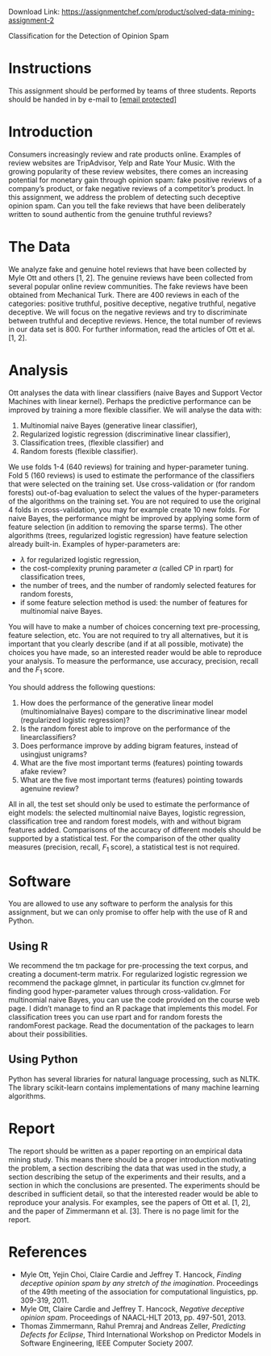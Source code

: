 Download Link: https://assignmentchef.com/product/solved-data-mining-assignment-2
<br>



Classification for the Detection of Opinion Spam

<h1>Instructions</h1>

This assignment should be performed by teams of three students. Reports should be handed in by e-mail to <a href="/cdn-cgi/l/email-protection" class="__cf_email__" data-cfemail="6d0c4307430b08080109081f1e2d181843030143">[email protected]</a>

<h1>Introduction</h1>

Consumers increasingly review and rate products online. Examples of review websites are TripAdvisor, Yelp and Rate Your Music. With the growing popularity of these review websites, there comes an increasing potential for monetary gain through opinion spam: fake positive reviews of a company’s product, or fake negative reviews of a competitor’s product. In this assignment, we address the problem of detecting such deceptive opinion spam. Can you tell the fake reviews that have been deliberately written to sound authentic from the genuine truthful reviews?

<h1>The Data</h1>

We analyze fake and genuine hotel reviews that have been collected by Myle Ott and others [1, 2]. The genuine reviews have been collected from several popular online review communities. The fake reviews have been obtained from Mechanical Turk. There are 400 reviews in each of the categories: positive truthful, positive deceptive, negative truthful, negative deceptive. We will focus on the negative reviews and try to discriminate between truthful and deceptive reviews. Hence, the total number of reviews in our data set is 800. For further information, read the articles of Ott et al. [1, 2].

<h1>Analysis</h1>

Ott analyses the data with linear classifiers (naive Bayes and Support Vector Machines with linear kernel). Perhaps the predictive performance can be improved by training a more flexible classifier. We will analyse the data with:

<ol>

 <li>Multinomial naive Bayes (generative linear classifier),</li>

 <li>Regularized logistic regression (discriminative linear classifier),</li>

 <li>Classification trees, (flexible classifier) and</li>

 <li>Random forests (flexible classifier).</li>

</ol>

We use folds 1-4 (640 reviews) for training and hyper-parameter tuning. Fold 5 (160 reviews) is used to estimate the performance of the classifiers that were selected on the training set. Use cross-validation or (for random forests) out-of-bag evaluation to select the values of the hyper-parameters of the algorithms on the training set. You are not required to use the original 4 folds in cross-validation, you may for example create 10 new folds. For naive Bayes, the performance might be improved by applying some form of feature selection (in addition to removing the sparse terms). The other algorithms (trees, regularized logistic regression) have feature selection already built-in. Examples of hyper-parameters are:

<ul>

 <li><em>λ </em>for regularized logistic regression,</li>

 <li>the cost-complexity pruning parameter <em>α </em>(called CP in rpart) for classification trees,</li>

 <li>the number of trees, and the number of randomly selected features for random forests,</li>

 <li>if some feature selection method is used: the number of features for multinomial naive Bayes.</li>

</ul>

You will have to make a number of choices concerning text pre-processing, feature selection, etc. You are not required to try all alternatives, but it is important that you clearly describe (and if at all possible, motivate) the choices you have made, so an interested reader would be able to reproduce your analysis. To measure the performance, use accuracy, precision, recall and the <em>F</em><sub>1 </sub>score.

You should address the following questions:

<ol>

 <li>How does the performance of the generative linear model (multinomialnaive Bayes) compare to the discriminative linear model (regularized logistic regression)?</li>

 <li>Is the random forest able to improve on the performance of the linearclassifiers?</li>

 <li>Does performance improve by adding bigram features, instead of usingjust unigrams?</li>

 <li>What are the five most important terms (features) pointing towards afake review?</li>

 <li>What are the five most important terms (features) pointing towards agenuine review?</li>

</ol>

All in all, the test set should only be used to estimate the performance of eight models: the selected multinomial naive Bayes, logistic regression, classification tree and random forest models, with and without bigram features added. Comparisons of the accuracy of different models should be supported by a statistical test. For the comparison of the other quality measures (precision, recall, <em>F</em><sub>1 </sub>score), a statistical test is not required.

<h1>Software</h1>

You are allowed to use any software to perform the analysis for this assignment, but we can only promise to offer help with the use of R and Python.

<h2>Using R</h2>

We recommend the tm package for pre-processing the text corpus, and creating a document-term matrix. For regularized logistic regression we recommend the package glmnet, in particular its function cv.glmnet for finding good hyper-parameter values through cross-validation. For multinomial naive Bayes, you can use the code provided on the course web page. I didn’t manage to find an R package that implements this model. For classification trees you can use rpart and for random forests the randomForest package. Read the documentation of the packages to learn about their possibilities.

<h2>Using Python</h2>

Python has several libraries for natural language processing, such as NLTK. The library scikit-learn contains implementations of many machine learning algorithms.

<h1>Report</h1>

The report should be written as a paper reporting on an empirical data mining study. This means there should be a proper introduction motivating the problem, a section describing the data that was used in the study, a section describing the setup of the experiments and their results, and a section in which the conclusions are presented. The experiments should be described in sufficient detail, so that the interested reader would be able to reproduce your analysis. For examples, see the papers of Ott et al. [1, 2], and the paper of Zimmermann et al. [3]. There is no page limit for the report.

<h1>References</h1>

<ul>

 <li>Myle Ott, Yejin Choi, Claire Cardie and Jeffrey T. Hancock, <em>Finding deceptive opinion spam by any stretch of the imagination</em>. Proceedings of the 49th meeting of the association for computational linguistics, pp. 309-319, 2011.</li>

 <li>Myle Ott, Claire Cardie and Jeffrey T. Hancock, <em>Negative deceptive opinion spam</em>. Proceedings of NAACL-HLT 2013, pp. 497-501, 2013.</li>

 <li>Thomas Zimmermann, Rahul Premraj and Andreas Zeller, <em>Predicting Defects for Eclipse</em>, Third International Workshop on Predictor Models in Software Engineering, IEEE Computer Society 2007.</li>

</ul>